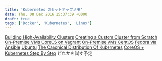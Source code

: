 ```yaml
---
title: 'Kubernetes のセットアップメモ'
date: Thu, 08 Dec 2016 15:37:39 +0000
draft: true
tags: ['Docker', 'Kubernetes', 'Linux']
---
```


[Building High-Availability Clusters](http://kubernetes.io/docs/admin/high-availability/) [Creating a Custom Cluster from Scratch](http://kubernetes.io/docs/getting-started-guides/scratch/) [On-Premise VMs CoreOS on Vagrant](http://kubernetes.io/docs/getting-started-guides/coreos/) [On-Premise VMs CentOS](http://kubernetes.io/docs/getting-started-guides/centos/centos_manual_config/) [Fedora via Ansible](http://kubernetes.io/docs/getting-started-guides/fedora/fedora_ansible_config/) [Ubuntu](http://kubernetes.io/docs/getting-started-guides/ubuntu/automated/) [The Canonical Distribution Of Kubernetes](https://jujucharms.com/canonical-kubernetes/) [CoreOS + Kubernetes Step By Step](https://coreos.com/kubernetes/docs/latest/getting-started.html) どれかを試す予定
